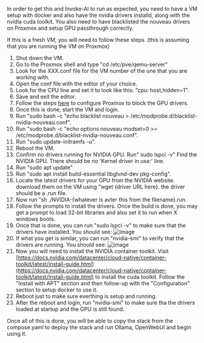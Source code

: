 In order to get this and Invoke-AI to run as expected, you need to have a VM setup with docker and also have the nvidia drivers installd, along with the nvidia cuda toolkit.
You also need to have blacklisted the nouveau drivers on Proxmox and setup GPU passthrough correctly.

If this is a fresh VM, you will need to follow these steps. (this is assuming that you are running the VM on Proxmox) 

1. Shut down the VM.
2. Go to the Proxmox shell and type "cd /etc/pve/qemu-server"
3. Look for the XXX.conf file for the VM number of the one that you are working with.
4. Open the conf file with the editor of your choice.
5. Look for the CPU line and set it to look like this: "cpu: host,hidden=1".
6. Save and exit the editor.
7. Follow the steps [here]([https://github.com/user-attachments/assets/e0b5828f-44ad-4431-88e4-d27fe93cd9ec](https://github.com/NightHawkATL/portainer-template-lists/blob/main/compose-files/Ollama/proxmox-steps.txt)) to configure Proxmox to block the GPU drivers.
8. Once this is done, start the VM and login.
9. Run "sudo bash -c "echo blacklist nouveau > /etc/modprobe.d/blacklist-nvidia-nouveau.conf".
10. Run "sudo bash -c "echo options nouveau modset=0 >> /etc/modprobe.d/blacklist-nvidia-nouveau.conf".
11. Run "sudo update-initramfs -u".
12. Reboot the VM.
13. Confirm no drivers running for NVIDIA GPU. Run" sudo lspci -v" Find the NVIDIA GPU. There should be no 'Kernel driver in use:' line.
14. Run "sudo apt update"
15. Run "sudo apt install build-essential libglvnd-dev pkg-config".
16. Locate the latest drivers for your GPU from the NVIDIA website. download them on the VM using "wget {driver URL here}. the driver should be a .run file.
17. Now run "sh ./NVIDIA-{whatever is avter this from the filename}.run.
18. Follow the prompts to install the drivers. Once the build is done, you may get a prompt to load 32-bit libraries and also set it to run when X windows boots.
19. Once that is done, you can run "sudo lspci -v" to make sure that the drivers have installed. You should see:
![image](https://github.com/user-attachments/assets/b3013343-0c20-467f-b7e3-5c4629d526c2)
20. If what you get is similar, you can run "nvidia-smi" to verify that the drivers are running. You should see:
![image](https://github.com/user-attachments/assets/79ed1362-f606-4519-81bf-d583419965b9)
21. Now you will need to install the NVIDIA container toolkit. Visit [https://docs.nvidia.com/datacenter/cloud-native/container-toolkit/latest/install-guide.html](https://docs.nvidia.com/datacenter/cloud-native/container-toolkit/latest/install-guide.html) to install the cuda toolkit. Follow the "Install with APT" section and then follow-up with the "Configuration" section to setup docker to use it.
22. Reboot just to make sure everthing is setup and running.
23. After the reboot and login, run "nvidia-smi" to make sure tha the drivers loaded at startup and the GPU is still found.

Once all of this is done, you will be able to copy the stack from the compose.yaml to deploy the stack and run Ollama, OpenWebUI and begin using it.
